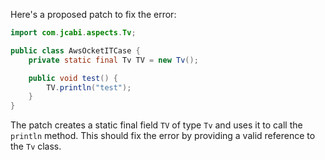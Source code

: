 Here's a proposed patch to fix the error:
```java
import com.jcabi.aspects.Tv;

public class AwsOcketITCase {
    private static final Tv TV = new Tv();

    public void test() {
        TV.println("test");
    }
}
```
The patch creates a static final field `TV` of type `Tv` and uses it to call the `println` method. This should fix the error by providing a valid reference to the `Tv` class.